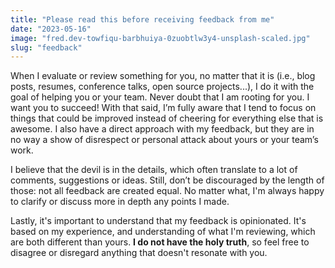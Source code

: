 ```yaml
---
title: "Please read this before receiving feedback from me"
date: "2023-05-16"
image: "fred.dev-towfiqu-barbhuiya-0zuobtlw3y4-unsplash-scaled.jpg"
slug: "feedback"
---
```


When I evaluate or review something for you, no matter that it is (i.e., blog posts, resumes, conference talks, open source projects...), I do it with the goal of helping you or your team. Never doubt that I am rooting for you. I want you to succeed! With that said, I’m fully aware that I tend to focus on things that could be improved instead of cheering for everything else that is awesome. I also have a direct approach with my feedback, but they are in no way a show of disrespect or personal attack about yours or your team’s work.

I believe that the devil is in the details, which often translate to a lot of comments, suggestions or ideas. Still, don’t be discouraged by the length of those: not all feedback are created equal. No matter what, I'm always happy to clarify or discuss more in depth any points I made.

Lastly, it's important to understand that my feedback is opinionated. It's based on my experience, and understanding of what I'm reviewing, which are both different than yours. **I do not have the holy truth**, so feel free to disagree or disregard anything that doesn't resonate with you.
